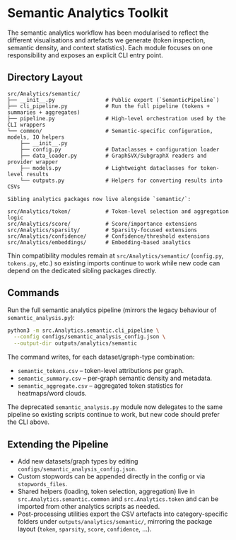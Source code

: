 # Semantic Analytics Toolkit

The semantic analytics workflow has been modularised to reflect the different
visualisations and artefacts we generate (token inspection, semantic density,
and context statistics).  Each module focuses on one responsibility and exposes
an explicit CLI entry point.

## Directory Layout

```
src/Analytics/semantic/
├── __init__.py                # Public export (`SemanticPipeline`)
├── cli_pipeline.py            # Run the full pipeline (tokens + summaries + aggregates)
├── pipeline.py                # High-level orchestration used by the CLI wrappers
└── common/                    # Semantic-specific configuration, models, IO helpers
    ├── __init__.py
    ├── config.py              # Dataclasses + configuration loader
    ├── data_loader.py         # GraphSVX/SubgraphX readers and provider wrapper
    ├── models.py              # Lightweight dataclasses for token-level results
    └── outputs.py             # Helpers for converting results into CSVs

Sibling analytics packages now live alongside `semantic/`:

src/Analytics/token/           # Token-level selection and aggregation logic
src/Analytics/score/           # Score/importance extensions
src/Analytics/sparsity/        # Sparsity-focused extensions
src/Analytics/confidence/      # Confidence/threshold extensions
src/Analytics/embeddings/      # Embedding-based analytics
```

Thin compatibility modules remain at `src/Analytics/semantic/` (`config.py`,
`tokens.py`, etc.) so existing imports continue to work while new code can
depend on the dedicated sibling packages directly.

## Commands

Run the full semantic analytics pipeline (mirrors the legacy behaviour of
`semantic_analysis.py`):

```bash
python3 -m src.Analytics.semantic.cli_pipeline \
  --config configs/semantic_analysis_config.json \
  --output-dir outputs/analytics/semantic
```

The command writes, for each dataset/graph-type combination:

* `semantic_tokens.csv` – token-level attributions per graph.
* `semantic_summary.csv` – per-graph semantic density and metadata.
* `semantic_aggregate.csv` – aggregated token statistics for heatmaps/word clouds.

The deprecated `semantic_analysis.py` module now delegates to the same pipeline
so existing scripts continue to work, but new code should prefer the CLI above.

## Extending the Pipeline

* Add new datasets/graph types by editing `configs/semantic_analysis_config.json`.
* Custom stopwords can be appended directly in the config or via `stopwords_files`.
* Shared helpers (loading, token selection, aggregation) live in
  `src.Analytics.semantic.common` and `src.Analytics.token` and can be imported
  from other analytics scripts as needed.
* Post-processing utilities export the CSV artefacts into category-specific
  folders under `outputs/analytics/semantic/`, mirroring the package layout
  (`token`, `sparsity`, `score`, `confidence`, …).
